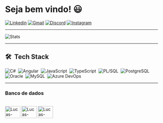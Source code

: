 # Seja bem vindo! 😃

[![Linkedin](https://img.shields.io/badge/LinkedIn-0077B5?style=for-the-badge&logo=linkedin&logoColor=white)](https://www.linkedin.com/in/lucas-da-cunha-dev/) [![Gmail](https://img.shields.io/badge/Gmail-D14836?style=for-the-badge&logo=gmail&logoColor=white)](mailto:luques.cunha@gmail.com) [![Discord](https://img.shields.io/badge/Discord-7289DA?style=for-the-badge&logo=discord&logoColor=white)](https://discordapp.com/channels/@luques) [![Instagram](https://img.shields.io/badge/Instagram-E4405F?style=for-the-badge&logo=instagram&logoColor=white)](https://www.instagram.com/luques__/)

---

![Stats](https://github-readme-stats.vercel.app/api/top-langs/?username=luqques&theme=blue-green)

---

## 🛠 &nbsp;Tech Stack
![C#](https://img.shields.io/badge/-C%23-05122A?style=flat-square&logo=c%23)&nbsp;
![Angular](https://img.shields.io/badge/-Angular-05122A?style=flat-square&logo=angular&logoColor=DD0031)&nbsp;
![JavaScript](https://img.shields.io/badge/-JavaScript-05122A?style=flat-square&logo=javascript)&nbsp;
![TypeScript](https://img.shields.io/badge/-TypeScript-05122A?style=flat-square&logo=typescript)&nbsp;
![PL/SQL](https://img.shields.io/badge/-PL%2FSQL-05122A?style=flat-square&logo=oracle)&nbsp;
![PostgreSQL](https://img.shields.io/badge/-PostgreSQL-05122A?style=flat-square&logo=postgresql)&nbsp;
![Oracle](https://img.shields.io/badge/-Oracle-05122A?style=flat-square&logo=oracle)&nbsp;
![MySQL](https://img.shields.io/badge/-MySQL-05122A?style=flat-square&logo=mysql)&nbsp;
![Azure DevOps](https://img.shields.io/badge/-Azure%20DevOps-05122A?style=flat-square&logo=azure-devops)&nbsp;

---

### Banco de dados
<div style="display: inline_block"><br>     
  <img align="center" alt="Lucas-MySQL" height="40" width="50" src="https://cdn.jsdelivr.net/gh/devicons/devicon/icons/mysql/mysql-original-wordmark.svg">
  <img align="center" alt="Lucas-Oracle" height="40" width="50" src="https://cdn.jsdelivr.net/gh/devicons/devicon/icons/oracle/oracle-original.svg">
  <img align="center" alt="Lucas-PostgreSQL" height="40" width="50" src="https://cdn.jsdelivr.net/gh/devicons/devicon/icons/postgresql/postgresql-original.svg">
</div>
